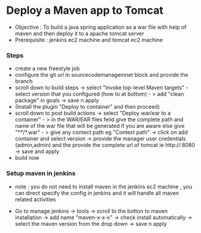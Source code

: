 # Deploy a Maven app to Tomcat

- Objective : To build a java spring application as a war file with help of maven and then deploy it to a apache tomcat server
- Prerequisite : jenkins ec2 machine and tomcat ec2 machine

### Steps

- create a new freestyle job
- configure the git url in sourcecodemanagemnet block and provide the branch 
- scroll down to build steps -> select "Invoke top-level Maven targets" - select version that you configured (how to at bottom) - > add "clean package" in goals -> save n apply
- (Install the plugin "Deploy to container" and then proceed)
- scroll down to post build actions -> select "Deploy war/ear to a container" - > in the WAR/EAR files feild give the complete path and name of the war file that will be generated if you are aware 
else give "**/*.war" - > give any contect path eg "Context path" -> click on add container and select version -> provide the manager user credentials (admin,admin) and the provide the complete url of tomcat 
ie http://<ec2-ip>:8080 -> save and apply
- build now


### Setup maven in jenkins

- note : you do not need to install maven in the jenkins ec2 machine , you can direct specify the config in jenkins and it will handle all maven related activities

- Go to manage jenkins -> tools -> scroll to the botton to maven installation -> add name "maven-x-x-x"
-> check install automatically -> select the maven version from the drop down -> save n apply